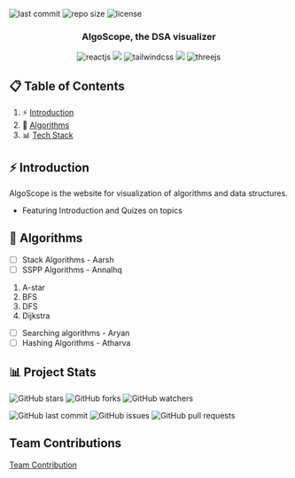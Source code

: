 ![last commit](https://img.shields.io/github/last-commit/annalhq/algoscope?style=for-the-badge&logo=starship&color=8bd5ca&logoColor=D9E0EE&labelColor=302D41)
![repo size](https://img.shields.io/github/repo-size/annalhq/algoscope?color=%23DDB6F2&label=SIZE&logo=codesandbox&style=for-the-badge&logoColor=D9E0EE&labelColor=3D426B)
![license](https://img.shields.io/github/license/annalhq/algoscope?style=for-the-badge&logo=starship&color=ee999f&logoColor=D9E0EE&labelColor=302D41)

<h3 align="center"> AlgoScope, the DSA visualizer </h3>
  <div align="center">
    <img src="https://img.shields.io/badge/React-20232A?style=for-the-badge&logo=react&logoColor=61DAFB" alt="reactjs" />
    <img src="https://img.shields.io/badge/TypeScript-3178C6?style=for-the-badge&logo=typescript&logoColor=white" />
    <img src="https://img.shields.io/badge/-Tailwind_CSS-black?style=for-the-badge&logoColor=white&logo=tailwindcss&color=06B6D4" alt="tailwindcss" />
    <img src="https://img.shields.io/badge/framer_motion-ffca28?style=for-the-badge&logo=framer&logoColor=%23ffffff&color=%237178f6" />
    <img src="https://img.shields.io/badge/-Three_JS-black?style=for-the-badge&logoColor=white&logo=threedotjs&color=000000" alt="threejs" />
  </div>

## 📋 <a name="table">Table of Contents</a>

1. ⚡ [Introduction](#introduction)
2. 🚀 [Algorithms](#features)
3. 📊 [Tech Stack](#project-stats)

## <a name="introduction">⚡ Introduction</a>
AlgoScope is the website for visualization of algorithms and data structures.
- Featuring Introduction and Quizes on topics

## <a name="features">🚀 Algorithms </a>
- [ ] Stack Algorithms - Aarsh
- [ ] SSPP Algorithms - Annalhq
1. A-star
2. BFS
3. DFS
4. Dijkstra

- [ ] Searching algorithms - Aryan
- [ ] Hashing Algorithms - Atharva

## <a name="project-stats">📊 Project Stats </a>

![GitHub stars](https://img.shields.io/github/stars/annalhq/algoscope?style=social)
![GitHub forks](https://img.shields.io/github/forks/annalhq/algoscope?style=social)
![GitHub watchers](https://img.shields.io/github/watchers/annalhq/algoscope?style=social)

![GitHub last commit](https://img.shields.io/github/last-commit/annalhq/algoscope)
![GitHub issues](https://img.shields.io/github/issues-raw/annalhq/algoscope)
![GitHub pull requests](https://img.shields.io/github/issues-pr/annalhq/algoscope)

## Team Contributions



[Team Contribution](https://github.com/annalhq/algoscope/graphs/contributors)

